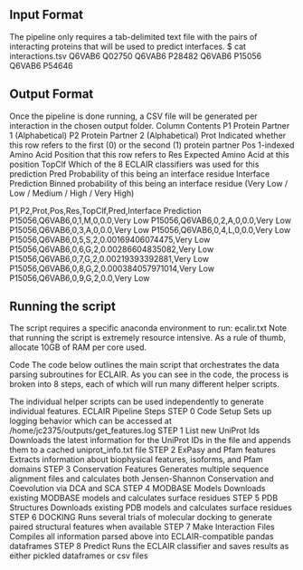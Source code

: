 ## Input Format
The pipeline only requires a tab-delimited text file with the pairs of interacting proteins that will be used to predict interfaces.
$ cat interactions.tsv
Q6VAB6	Q02750
Q6VAB6	P28482
Q6VAB6	P15056
Q6VAB6	P54646

## Output Format
Once the pipeline is done running, a CSV file will be generated per interaction in the chosen output folder.
Column Contents
P1	Protein Partner 1 (Alphabetical)
P2	Protein Partner 2 (Alphabetical)
Prot	Indicated whether this row refers to the first (0) or the second (1) protein partner
Pos	1-indexed Amino Acid Position that this row refers to
Res	Expected Amino Acid at this position
TopClf	Which of the 8 ECLAIR classifiers was used for this prediction
Pred	Probability of this being an interface residue
Interface Prediction	Binned probability of this being an interface residue (Very Low / Low / Medium / High / Very High)

P1,P2,Prot,Pos,Res,TopClf,Pred,Interface Prediction
P15056,Q6VAB6,0,1,M,0,0.0,Very Low
P15056,Q6VAB6,0,2,A,0,0.0,Very Low
P15056,Q6VAB6,0,3,A,0,0.0,Very Low
P15056,Q6VAB6,0,4,L,0,0.0,Very Low
P15056,Q6VAB6,0,5,S,2,0.00169406074475,Very Low
P15056,Q6VAB6,0,6,G,2,0.00286604835082,Very Low
P15056,Q6VAB6,0,7,G,2,0.00219393392881,Very Low
P15056,Q6VAB6,0,8,G,2,0.000384057971014,Very Low
P15056,Q6VAB6,0,9,G,2,0.0,Very Low

## Running the script
The script requires a specific anaconda environment to run: ecalir.txt
Note that running the script is extremely resource intensive. As a rule of thumb, allocate 10GB of RAM per core used.


Code
The code below outlines the main script that orchestrates the data parsing subroutines for ECLAIR. As you can see in the code, the process is broken into 8 steps, each of which will run many different helper scripts.

The individual helper scripts can be used independently to generate individual features.
ECLAIR Pipeline Steps
STEP 0	Code Setup	Sets up logging behavior which can be accessed at /home/jc2375/outputs/get_features.log
STEP 1	List new UniProt Ids	Downloads the latest information for the UniProt IDs in the file and appends them to a cached uniprot_info.txt file
STEP 2	ExPasy and Pfam features	Extracts information about biophysical features, isoforms, and Pfam domains
STEP 3	Conservation Features	Generates multiple sequence alignment files and calculates both Jensen-Shannon Conservation and Coevolution via DCA and SCA
STEP 4	MODBASE Models	Downloads existing MODBASE models and calculates surface residues
STEP 5	PDB Structures	Downloads existing PDB models and calculates surface residues
STEP 6	DOCKING	Runs several trials of molecular docking to generate paired structural features when available
STEP 7	Make Interaction Files	Compiles all information parsed above into ECLAIR-compatible pandas dataframes
STEP 8	Predict	Runs the ECLAIR classifier and saves results as either pickled dataframes or csv files
